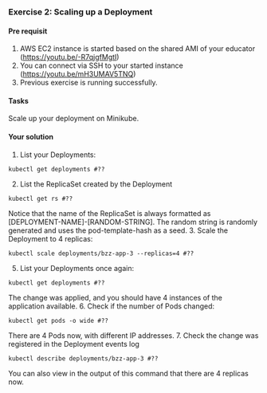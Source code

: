 ### Exercise 2: Scaling up a Deployment
####  Pre requisit
1. AWS EC2 instance is started based on the shared AMI of your educator (https://youtu.be/-R7qjgfMgtI)  
2. You can connect via SSH to your started instance (https://youtu.be/mH3UMAV5TNQ)
3. Previous exercise is running successfully.
#### Tasks
Scale up your deployment on Minikube.
#### Your solution
1. List your Deployments:
```
kubectl get deployments #??
```
2. List the ReplicaSet created by the Deployment
```
kubectl get rs #??
```
Notice that the name of the ReplicaSet is always formatted as 
[DEPLOYMENT-NAME]-[RANDOM-STRING]. 
The random string is randomly generated and uses the pod-template-hash as a seed.
3. Scale the Deployment to 4 replicas:
```
kubectl scale deployments/bzz-app-3 --replicas=4 #??
```
5. List your Deployments once again:
```
kubectl get deployments #??
```
The change was applied, and you should have 4 instances of the application available. 
6. Check if the number of Pods changed:
```
kubectl get pods -o wide #??
```
There are 4 Pods now, with different IP addresses. 
7. Check the change was registered in the Deployment events log 
```
kubectl describe deployments/bzz-app-3 #??
```
You can also view in the output of this command that there are 4 replicas now.
